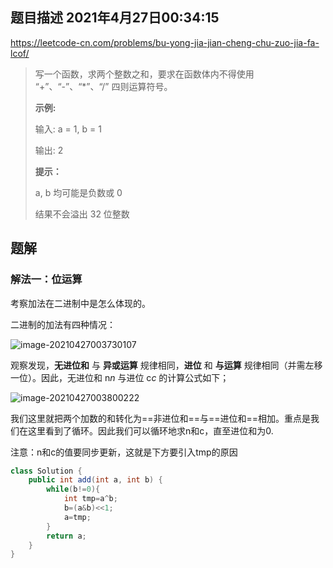 ## 题目描述	2021年4月27日00:34:15

https://leetcode-cn.com/problems/bu-yong-jia-jian-cheng-chu-zuo-jia-fa-lcof/

> 	写一个函数，求两个整数之和，要求在函数体内不得使用 “+”、“-”、“*”、“/” 四则运算符号。
>
>  
>
> **示例:**
>
> 输入: a = 1, b = 1
>
> 输出: 2
>
> **提示：**
>
> a, b 均可能是负数或 0
>
> 结果不会溢出 32 位整数

## 题解

### 解法一：位运算

考察加法在二进制中是怎么体现的。

二进制的加法有四种情况：

![image-20210427003730107](https://gitee.com/mw515031/image/raw/master/image/image-20210427003730107.png)

观察发现，**无进位和** 与 **异或运算** 规律相同，**进位** 和 **与运算** 规律相同（并需左移一位）。因此，无进位和 n*n* 与进位 c*c* 的计算公式如下；

![image-20210427003800222](https://gitee.com/mw515031/image/raw/master/image/image-20210427003800222.png)

我们这里就把两个加数的和转化为==非进位和==与==进位和==相加。重点是我们在这里看到了循环。因此我们可以循环地求n和c，直至进位和为0.

注意：n和c的值要同步更新，这就是下方要引入tmp的原因

```java
class Solution {
    public int add(int a, int b) {
        while(b!=0){
            int tmp=a^b;
            b=(a&b)<<1;
            a=tmp;
        }
        return a;
    }
}
```

